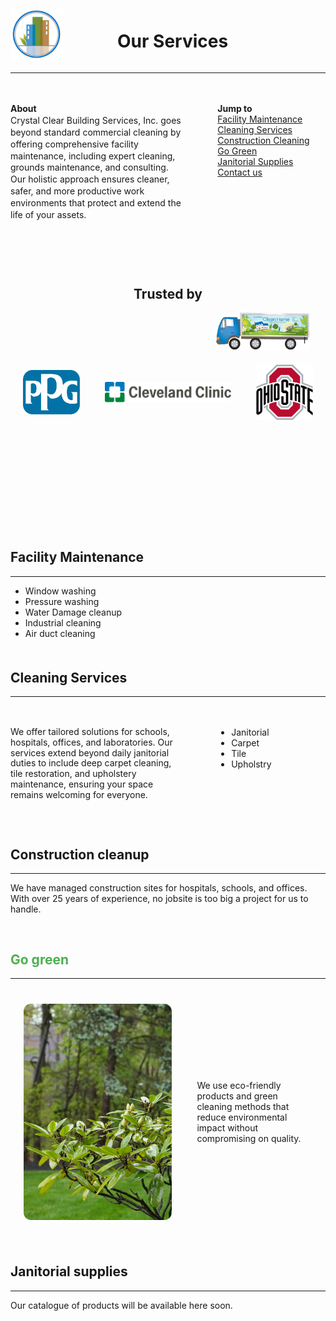 
<div style="display: flex; align-items: center; justify-content: space-between;">
    <img src="/docs/CCBS.png" alt="Your Alt Text" style="width: 85px; flex: 0.2;">
    <h1 style="text-align: center; flex: 1;">Our Services</h1>
    <div style="flex: 0.2;"></div>
</div>

---

<div style="display: flex;"><div style="flex: 80%; padding-left: 0px; line-height: 1.35; padding-bottom: 10px; padding-top: 20px;">

**About**  
Crystal Clear Building Services, Inc. goes beyond standard commercial cleaning by offering comprehensive facility maintenance, including expert cleaning, grounds maintenance, and consulting. Our holistic approach ensures cleaner, safer, and more productive work environments that protect and extend the life of your assets.

</div><div style="flex: 50%; padding-left: 55px; padding-top: 20px;">

**Jump to**  
<a href="#1" class="jump-to">Facility Maintenance</a>  
<a href="#2" class="jump-to">Cleaning Services</a>  
<a href="#3" class="jump-to">Construction Cleaning</a>   
<a href="#4" class="jump-to">Go Green</a>   
<a href="#5" class="jump-to">Janitorial Supplies</a>  
<a href="#7" class="jump-to">Contact us</a>

</div></div>

<div style="text-align: center; margin-top: 80px; style: margin-right: 5%;">

  ## Trusted by <a id="6"></a>
</div>
<div style="text-align: right; margin-top: 10px; margin-right: 5%;">
  <img src="/docs/tiny_truck.png" alt="clean building truck" style="max-width: 150px; max-height: 100px;">
</div>
<div class="full-width-grey-bg" style="height: 20px; margin-bottom: 10px; margin-top: -10px;">
</div>
<div class="full-width-grey-bg" style="height: 200px;">
  <div style="display: flex; justify-content: space-around; align-items: center; width: 100%; max-width: 960px; margin: auto;">
    <img class="logo-style" src="/docs/PPG.svg" alt="PPG Logo" style="width: 18%; max-width: 110px;">
    <img class="logo-style" src="/docs/cc.svg" alt="Cleveland Clinic Logo" style="width: 40%; max-width: 220px;">
    <img class="logo-style" src="/docs/osu.svg" alt="Ohio State Logo" style="width: 18%; max-width: 110px;">
</div>
</div>
</div>
</div>
</div>
<a id="1"></a>
<div class="full-width-grey-bg" style="height: 20px; margin-bottom: 20px; margin-top: 10px;">
</div>

<br />

## Facility Maintenance

---

- Window washing
- Pressure washing
- Water Damage cleanup
- Industrial cleaning
- Air duct cleaning
<a id="2"></a>
<div class="full-width" style="margin-bottom: 50px;"></div>

## Cleaning Services
---

<div style="display: flex;"><div style="flex: 80%; padding-left: 0px; line-height: 1.2; padding-bottom: 10px; padding-top: 20px;">

We offer tailored solutions for schools, hospitals, offices, and laboratories. Our services extend beyond daily janitorial duties to include deep carpet cleaning, tile restoration, and upholstery maintenance, ensuring your space remains welcoming for everyone.
</div>

<div style="flex: 50%; padding-left: 50px; padding-top: 20px;">

- Janitorial
- Carpet
- Tile
- Upholstry
</div></div>
<a id="3"></a>
<div class="full-width" style="margin-bottom: 50px;"></div>

## Construction cleanup
---

We have managed construction sites for hospitals, schools, and offices. With over 25 years of experience, no jobsite is too big a project for us to handle.
<a id="4"></a>
<div class="full-width" style="margin-bottom: 60px;"></div>

<div class="full-width" style="margin-bottom: 60px;"></div>

## <span style="color:#4CAF50">Go green</span></div>

---

<div style="display: flex; margin-top: 20px; padding-bottom: 20px; padding-top: 20px;">
  <div style="flex: 60%; padding-left: 0px; line-height: 1.35; display: flex; justify-content: center; align-items: center;">
    <img src="/docs/leaves.jpg" alt="Alt text" style="width: 85%; height: auto; border-radius: 12px;">
  </div>
  <div style="flex: 40%; padding-left: 20px; padding-right: 20px; display: flex; align-items: center;">
    We use eco-friendly products and green cleaning methods that reduce environmental impact without compromising on quality. 
  </div>
</div>

<a id="5"></a>
<div class="full-width" style="margin-bottom: 50px;"></div>

## Janitorial supplies
---

Our catalogue of products will be available here soon.

<div style = "margin-top: 100px;">
<a id="7"></a>
</div>
